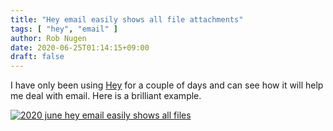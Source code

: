 ```yaml
---
title: "Hey email easily shows all file attachments"
tags: [ "hey", "email" ]
author: Rob Nugen
date: 2020-06-25T01:14:15+09:00
draft: false
---
```


I have only been using [Hey](https://www.hey.com) for a couple of days
and can see how it will help me deal with email.  Here is a brilliant
example.

[![2020 june hey email easily shows all files](//b.robnugen.com/journal/2020/thumbs/2020_june_hey_email_easily_shows_all_files.png)](//b.robnugen.com/journal/2020/2020_june_hey_email_easily_shows_all_files.png)

